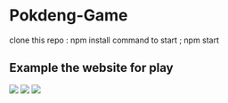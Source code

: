 # Pokdeng-Game
clone this repo : npm install
command to start ; npm start

## Example the website for play
<img src="https://sv1.picz.in.th/images/2022/12/18/JS9Tsy.jpg">
<img src="https://sv1.picz.in.th/images/2022/12/18/JS9tyD.jpg">
<img src="https://sv1.picz.in.th/images/2022/12/18/JS91T9.jpg">
